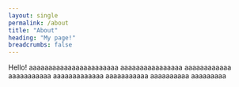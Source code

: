 ```yaml
---
layout: single
permalink: /about
title: "About"
heading: "My page!"
breadcrumbs: false
---
```


Hello! aaaaaaaaaaaaaaaaaaaaaaa aaaaaaaaaaaaaaaa aaaaaaaaaaaa aaaaaaaaaaa aaaaaaaaaaaaa aaaaaaaaaaa aaaaaaaaaa aaaaaaaaa